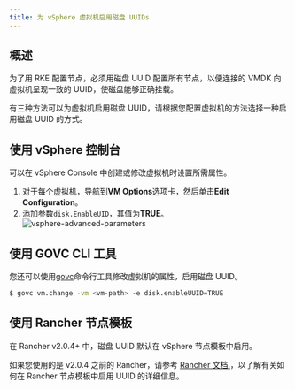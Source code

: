 ```yaml
---
title: 为 vSphere 虚拟机启用磁盘 UUIDs
---
```


## 概述

为了用 RKE 配置节点，必须用磁盘 UUID 配置所有节点，以便连接的 VMDK 向虚拟机呈现一致的 UUID，使磁盘能够正确挂载。

有三种方法可以为虚拟机启用磁盘 UUID，请根据您配置虚拟机的方法选择一种启用磁盘 UUID 的方式。

## 使用 vSphere 控制台

可以在 vSphere Console 中创建或修改虚拟机时设置所需属性。

1. 对于每个虚拟机，导航到**VM Options**选项卡，然后单击**Edit Configuration**。
2. 添加参数`disk.EnableUID`，其值为**TRUE**。
   ![vsphere-advanced-parameters](/img/rke/vsphere-advanced-parameters.png)

## 使用 GOVC CLI 工具

您还可以使用[govc](https://github.com/vmware/govmomi/tree/master/govc)命令行工具修改虚拟机的属性，启用磁盘 UUID。

```sh
$ govc vm.change -vm <vm-path> -e disk.enableUUID=TRUE
```

## 使用 Rancher 节点模板

在 Rancher v2.0.4+ 中，磁盘 UUID 默认在 vSphere 节点模板中启用。

如果您使用的是 v2.0.4 之前的 Rancher，请参考 [Rancher 文档.](/docs/cluster-provisioning/rke-clusters/node-pools/vsphere/provisioning-vsphere-clusters/_index)，以了解有关如何在 Rancher 节点模板中启用 UUID 的详细信息。
